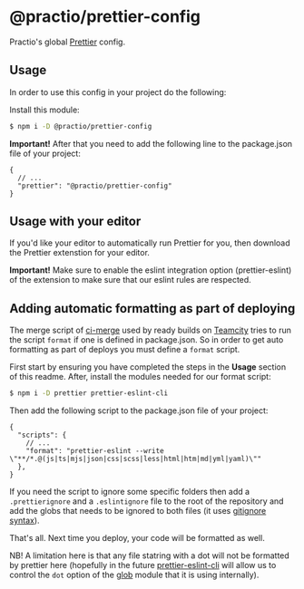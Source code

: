 # @practio/prettier-config

Practio's global [Prettier](https://prettier.io/) config.

## Usage

In order to use this config in your project do the following:

Install this module:

```bash
$ npm i -D @practio/prettier-config
```

**Important!** After that you need to add the following line to the package.json file of your project:

```jsonc
{
  // ...
  "prettier": "@practio/prettier-config"
}
```

## Usage with your editor

If you'd like your editor to automatically run Prettier for you, then download the Prettier extenstion for your editor. 

**Important!** Make sure to enable the eslint integration option (prettier-eslint) of the extension to make sure that our eslint rules are respected.

## Adding automatic formatting as part of deploying

The merge script of [ci-merge](https://github.com/practio/ci-merge) used by ready builds on [Teamcity](https://build.practio.com) tries to run the script `format` if one is defined in package.json. So in order to get auto formatting as part of deploys you must define a `format` script.

First start by ensuring you have completed the steps in the **Usage** section of this readme. After, install the modules needed for our format script:

```bash
$ npm i -D prettier prettier-eslint-cli
```

Then add the following script to the package.json file of your project:

```jsonc
{
  "scripts": {
    // ...
    "format": "prettier-eslint --write \"**/*.@(js|ts|mjs|json|css|scss|less|html|htm|md|yml|yaml)\""
  },
}
```

If you need the script to ignore some specific folders then add a `.prettierignore` and a `.eslintignore` file to the root of the repository and add the globs that needs to be ignored to both files (it uses [gitignore syntax](https://git-scm.com/docs/gitignore#_pattern_format)).

That's all. Next time you deploy, your code will be formatted as well.

NB! A limitation here is that any file statring with a dot will not be formatted by prettier here (hopefully in the future [prettier-eslint-cli](https://github.com/prettier/prettier-eslint-cli) will allow us to control the `dot` option of the [glob](https://github.com/isaacs/node-glob) module that it is using internally).

